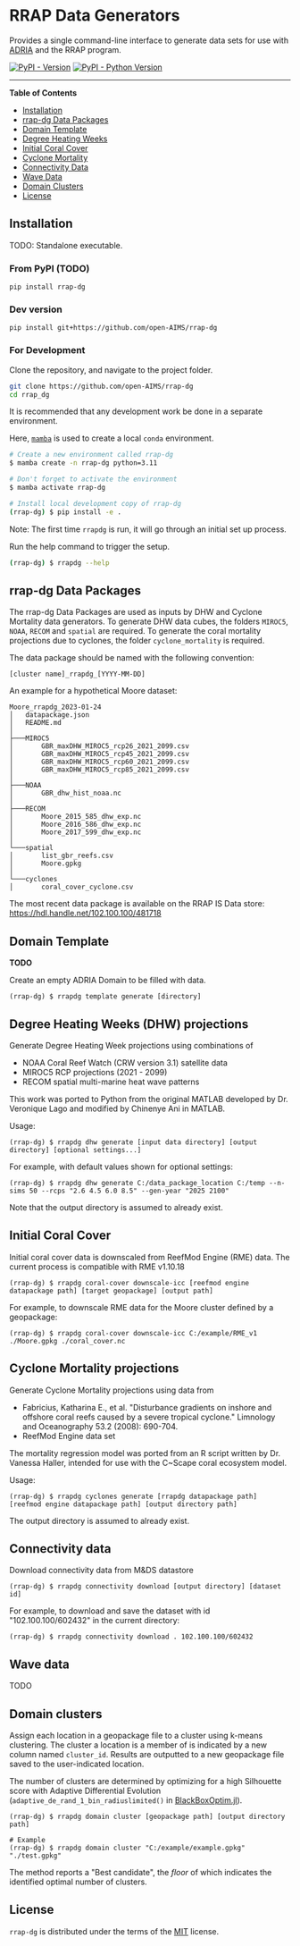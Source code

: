 # RRAP Data Generators

Provides a single command-line interface to generate data sets for use with [ADRIA](https://github.com/open-AIMS/ADRIA.jl) and the RRAP program.


[![PyPI - Version](https://img.shields.io/pypi/v/rrap-dg.svg)](https://pypi.org/project/rrap-dg)
[![PyPI - Python Version](https://img.shields.io/pypi/pyversions/rrap-dg.svg)](https://pypi.org/project/rrap-dg)

-----

**Table of Contents**

- [Installation](#installation)
- [rrap-dg Data Packages](#rrap-dg-data-packages)
- [Domain Template](#domain-template)
- [Degree Heating Weeks](#degree-heating-weeks-dhw-projections)
- [Initial Coral Cover](#initial-coral-cover)
- [Cyclone Mortality](#cyclone-mortality-projections)
- [Connectivity Data](#connectivity-data)
- [Wave Data](#wave-data)
- [Domain Clusters](#domain-clusters)
- [License](#license)

## Installation

TODO: Standalone executable.

### From PyPI (TODO)

```console
pip install rrap-dg
```

### Dev version

```console
pip install git+https://github.com/open-AIMS/rrap-dg
```

### For Development


Clone the repository, and navigate to the project folder.

```bash
git clone https://github.com/open-AIMS/rrap-dg
cd rrap_dg
```

It is recommended that any development work be done in a separate environment.

Here, [`mamba`](https://mamba.readthedocs.io/en/latest/) is used to create a local `conda` environment.

```bash
# Create a new environment called rrap-dg
$ mamba create -n rrap-dg python=3.11

# Don't forget to activate the environment
$ mamba activate rrap-dg

# Install local development copy of rrap-dg
(rrap-dg) $ pip install -e .
```

Note: The first time `rrapdg` is run, it will go through an initial set up process.

Run the help command to trigger the setup.

```bash
(rrap-dg) $ rrapdg --help
```

## rrap-dg Data Packages

The rrap-dg Data Packages are used as inputs by DHW and Cyclone Mortality data generators.
To generate DHW data cubes, the folders `MIROC5`, `NOAA`, `RECOM` and `spatial` are required. To
generate the coral mortality projections due to cyclones, the folder `cyclone_mortality` is required.

The data package should be named with the following convention:

`[cluster name]_rrapdg_[YYYY-MM-DD]`

An example for a hypothetical Moore dataset:

```
Moore_rrapdg_2023-01-24
│   datapackage.json
│   README.md
│
├───MIROC5
│       GBR_maxDHW_MIROC5_rcp26_2021_2099.csv
│       GBR_maxDHW_MIROC5_rcp45_2021_2099.csv
│       GBR_maxDHW_MIROC5_rcp60_2021_2099.csv
│       GBR_maxDHW_MIROC5_rcp85_2021_2099.csv
│
├───NOAA
│       GBR_dhw_hist_noaa.nc
│
├───RECOM
│       Moore_2015_585_dhw_exp.nc
│       Moore_2016_586_dhw_exp.nc
│       Moore_2017_599_dhw_exp.nc
│
└───spatial
│       list_gbr_reefs.csv
│       Moore.gpkg
│
└───cyclones
│       coral_cover_cyclone.csv
```

The most recent data package is available on the RRAP IS Data store:
https://hdl.handle.net/102.100.100/481718

## Domain Template

**TODO**

Create an empty ADRIA Domain to be filled with data.

```console
(rrap-dg) $ rrapdg template generate [directory]
```

## Degree Heating Weeks (DHW) projections

Generate Degree Heating Week projections using combinations of

- NOAA Coral Reef Watch (CRW version 3.1) satellite data
- MIROC5 RCP projections (2021 - 2099)
- RECOM spatial multi-marine heat wave patterns

This work was ported to Python from the original MATLAB developed by Dr. Veronique Lago and modified by Chinenye Ani in MATLAB.

Usage:

```console
(rrap-dg) $ rrapdg dhw generate [input data directory] [output directory] [optional settings...]
```

For example, with default values shown for optional settings:

```console
(rrap-dg) $ rrapdg dhw generate C:/data_package_location C:/temp --n-sims 50 --rcps "2.6 4.5 6.0 8.5" --gen-year "2025 2100"
```

Note that the output directory is assumed to already exist.

## Initial Coral Cover

Initial coral cover data is downscaled from ReefMod Engine (RME) data.
The current process is compatible with RME v1.10.18

```console
(rrap-dg) $ rrapdg coral-cover downscale-icc [reefmod engine datapackage path] [target geopackage] [output path]
```

For example, to downscale RME data for the Moore cluster defined by a geopackage:

```console
(rrap-dg) $ rrapdg coral-cover downscale-icc C:/example/RME_v1 ./Moore.gpkg ./coral_cover.nc
```

## Cyclone Mortality projections

Generate Cyclone Mortality projections using data from

- Fabricius, Katharina E., et al. "Disturbance gradients on inshore and offshore coral reefs caused by a severe tropical cyclone." Limnology and Oceanography 53.2 (2008): 690-704.
- ReefMod Engine data set

The mortality regression model was ported from an R script written by Dr. Vanessa Haller, intended for use with the C~Scape coral ecosystem model.

Usage:

```console
(rrap-dg) $ rrapdg cyclones generate [rrapdg datapackage path] [reefmod engine datapackage path] [output directory path]
```

The output directory is assumed to already exist.

## Connectivity data

Download connectivity data from M&DS datastore

```console
(rrap-dg) $ rrapdg connectivity download [output directory] [dataset id]
```

For example, to download and save the dataset with id "102.100.100/602432" in the current directory:

```console
(rrap-dg) $ rrapdg connectivity download . 102.100.100/602432
```

## Wave data

TODO

## Domain clusters

Assign each location in a geopackage file to a cluster using k-means clustering.
The cluster a location is a member of is indicated by a new column named `cluster_id`.
Results are outputted to a new geopackage file saved to the user-indicated location.

The number of clusters are determined by optimizing for a high Silhouette score with
Adaptive Differential Evolution (`adaptive_de_rand_1_bin_radiuslimited()` in
[BlackBoxOptim.jl](https://github.com/robertfeldt/BlackBoxOptim.jl)).

```console
(rrap-dg) $ rrapdg domain cluster [geopackage path] [output directory path]

# Example
(rrap-dg) $ rrapdg domain cluster "C:/example/example.gpkg" "./test.gpkg"
```

The method reports a "Best candidate", the _floor_ of which indicates the identified
optimal number of clusters.

## License

`rrap-dg` is distributed under the terms of the [MIT](https://spdx.org/licenses/MIT.html) license.
